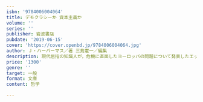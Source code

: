 ```yaml
---
isbn: '9784006004064'
title: デモクラシーか 資本主義か
volume: ''
series: ''
publisher: 岩波書店
pubdate: '2019-06-15'
cover: 'https://cover.openbd.jp/9784006004064.jpg'
author: Ｊ・ハーバーマス／著 三島憲一／編集
description: 現代屈指の知識人が，危機に直面したヨーロッパの問題について発表したエッセイやインタビューを集成．
price: '1300'
genre: ''
target: 一般
format: 文庫
content: 哲学

---
```

